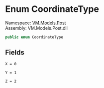 # <a id="VM_Models_Post_CoordinateType"></a> Enum CoordinateType

Namespace: [VM.Models.Post](VM.Models.Post.md)  
Assembly: VM.Models.Post.dll  

```csharp
public enum CoordinateType
```

## Fields

`X = 0` 

`Y = 1` 

`Z = 2` 

